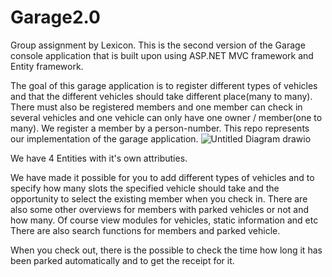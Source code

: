 # Garage2.0

Group assignment by Lexicon.
This is the second version of the Garage console application that is built upon using ASP.NET MVC framework and Entity framework.

The goal of this garage application is to register different types of vehicles and that the different vehicles should take different place(many to many). 
There must also be registered members and one member can check in several vehicles and one vehicle can only have one owner / member(one to many). We register a member by a person-number.
This repo represents our implementation of the garage application.
![Untitled Diagram drawio](https://user-images.githubusercontent.com/32932279/157126429-f9d096cb-51f2-46a1-b847-c1c9585756eb.svg)

We have 4 Entities with it's own attributies.

We have made it possible for you to add different types of vehicles and to specify how many slots the specified vehicle should take and the opportunity to select the existing member when you check in. 
There are also some other overviews for members with parked vehicles or not and how many. Of course view modules for vehicles, static information and etc 
There are also search functions for members and parked vehicle.

When you check out, there is the possible to check the time how long it has been parked automatically and to get the receipt for it.
